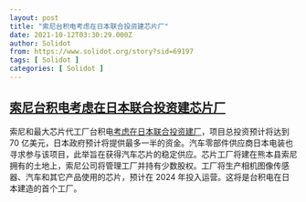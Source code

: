 ```yaml
---
layout: post
title: "索尼台积电考虑在日本联合投资建芯片厂"
date: 2021-10-12T03:30:29.000Z
author: Solidot
from: https://www.solidot.org/story?sid=69197
tags: [ Solidot ]
categories: [ Solidot ]
---
```

<!--1634009429000-->
[索尼台积电考虑在日本联合投资建芯片厂](https://www.solidot.org/story?sid=69197)
------

<div>
索尼和最大芯片代工厂台积电<a href="https://asia.nikkei.com/Business/Tech/Semiconductors/Sony-to-join-TSMC-on-new-7bn-chip-plant-in-Japan">考虑在日本联合投资建厂</a>，项目总投资预计将达到 70 亿美元，日本政府预计将提供最多一半的资金。汽车零部件供应商日本电装也寻求参与该项目，此举旨在获得汽车芯片的稳定供应。芯片工厂将建在熊本县索尼拥有的土地上，索尼公司将管理工厂并持有少数股权。工厂将生产相机图像传感器、汽车和其它产品使用的芯片，预计在 2024 年投入运营。这将是台积电在日本建造的首个工厂。
</div>
